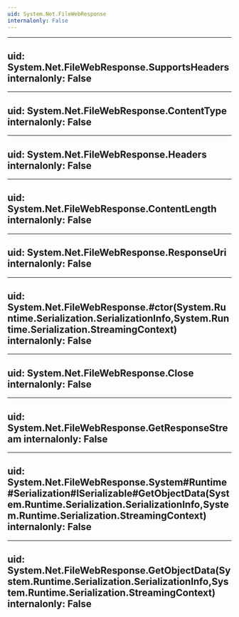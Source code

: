 ```yaml
---
uid: System.Net.FileWebResponse
internalonly: False
---
```


---
uid: System.Net.FileWebResponse.SupportsHeaders
internalonly: False
---

---
uid: System.Net.FileWebResponse.ContentType
internalonly: False
---

---
uid: System.Net.FileWebResponse.Headers
internalonly: False
---

---
uid: System.Net.FileWebResponse.ContentLength
internalonly: False
---

---
uid: System.Net.FileWebResponse.ResponseUri
internalonly: False
---

---
uid: System.Net.FileWebResponse.#ctor(System.Runtime.Serialization.SerializationInfo,System.Runtime.Serialization.StreamingContext)
internalonly: False
---

---
uid: System.Net.FileWebResponse.Close
internalonly: False
---

---
uid: System.Net.FileWebResponse.GetResponseStream
internalonly: False
---

---
uid: System.Net.FileWebResponse.System#Runtime#Serialization#ISerializable#GetObjectData(System.Runtime.Serialization.SerializationInfo,System.Runtime.Serialization.StreamingContext)
internalonly: False
---

---
uid: System.Net.FileWebResponse.GetObjectData(System.Runtime.Serialization.SerializationInfo,System.Runtime.Serialization.StreamingContext)
internalonly: False
---

